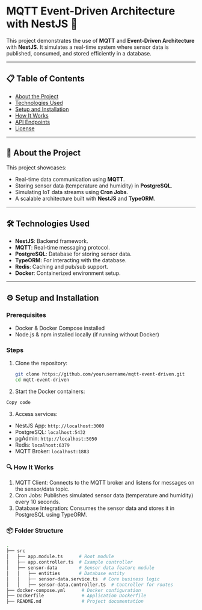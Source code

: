 # MQTT Event-Driven Architecture with NestJS 🚀

This project demonstrates the use of **MQTT** and **Event-Driven Architecture** with **NestJS**. It simulates a real-time system where sensor data is published, consumed, and stored efficiently in a database.

---

## 📋 Table of Contents

- [About the Project](#about-the-project)
- [Technologies Used](#technologies-used)
- [Setup and Installation](#setup-and-installation)
- [How It Works](#how-it-works)
- [API Endpoints](#api-endpoints)
- [License](#license)

---

## 📖 About the Project

This project showcases:

- Real-time data communication using **MQTT**.
- Storing sensor data (temperature and humidity) in **PostgreSQL**.
- Simulating IoT data streams using **Cron Jobs**.
- A scalable architecture built with **NestJS** and **TypeORM**.

---

## 🛠️ Technologies Used

- **NestJS**: Backend framework.
- **MQTT**: Real-time messaging protocol.
- **PostgreSQL**: Database for storing sensor data.
- **TypeORM**: For interacting with the database.
- **Redis**: Caching and pub/sub support.
- **Docker**: Containerized environment setup.

---

## ⚙️ Setup and Installation

### Prerequisites

- Docker & Docker Compose installed
- Node.js & npm installed locally (if running without Docker)

### Steps

1. Clone the repository:
   ```bash
   git clone https://github.com/yourusername/mqtt-event-driven.git
   cd mqtt-event-driven
   ```
2. Start the Docker containers:

```bash
Copy code
```

3. Access services:

- NestJS App: `http://localhost:3000`
- PostgreSQL: `localhost:5432`
- pgAdmin: `http://localhost:5050`
- Redis: `localhost:6379`
- MQTT Broker: `localhost:1883`

### 🔍 How It Works

1. MQTT Client: Connects to the MQTT broker and listens for messages on the sensor/data topic.
2. Cron Jobs: Publishes simulated sensor data (temperature and humidity) every 10 seconds.
3. Database Integration: Consumes the sensor data and stores it in PostgreSQL using TypeORM.

### 📦 Folder Structure

```bash
.
├── src
│   ├── app.module.ts      # Root module
│   ├── app.controller.ts  # Example controller
│   ├── sensor-data        # Sensor data feature module
│   │   ├── entities       # Database entity
│   │   ├── sensor-data.service.ts  # Core business logic
│   │   ├── sensor-data.controller.ts  # Controller for routes
├── docker-compose.yml      # Docker configuration
├── Dockerfile              # Application Dockerfile
├── README.md               # Project documentation

```
